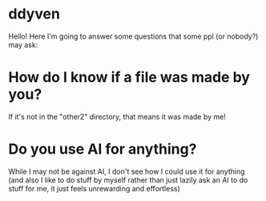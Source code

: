 # ddyven
Hello! Here I'm going to answer some questions that some ppl (or nobody?) may ask:
# How do I know if a file was made by you?
If it's not in the "other2" directory, that means it was made by me!
# Do you use AI for anything?
While I may not be against AI, I don't see how I could use it for anything (and also I like to do stuff by myself rather than just lazily ask an AI to do stuff for me, it just feels unrewarding and effortless)
